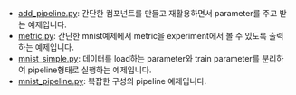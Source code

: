 * [add_pipeline.py](https://github.com/silverstar0727/ML-Pipeline-Tutorial/blob/main/kubeflow-pipeline/add_pipeline.py): 간단한 컴포넌트를 만들고 재활용하면서 parameter를 주고 받는 예제입니다.
* [metric.py](https://github.com/silverstar0727/ML-Pipeline-Tutorial/blob/main/kubeflow-pipeline/metric.py): 간단한 mnist예제에서 metric을 experiment에서 볼 수 있도록 출력하는 예제입니다.
* [mnist_simple.py](https://github.com/silverstar0727/ML-Pipeline-Tutorial/blob/main/kubeflow-pipeline/mnist_simple.py): 데이터를 load하는 parameter와 train parameter를 분리하여 pipeline형태로 실행하는 예제입니다.
* [mnist_pipeline.py](https://github.com/silverstar0727/ML-Pipeline-Tutorial/blob/main/kubeflow-pipeline/mnist_pipeline.py): 복잡한 구성의 pipeline 예제입니다.
